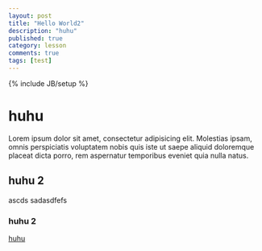 ```yaml
---
layout: post
title: "Hello World2"
description: "huhu"
published: true
category: lesson
comments: true
tags: [test]
---
```

{% include JB/setup %}

# huhu

Lorem ipsum dolor sit amet, consectetur adipisicing elit. Molestias ipsam, omnis perspiciatis voluptatem nobis quis iste ut saepe aliquid doloremque placeat dicta porro, rem aspernatur temporibus eveniet quia nulla natus.

## huhu 2

ascds
sadasdfefs

### huhu 2

[huhu](http://www.google.de)
